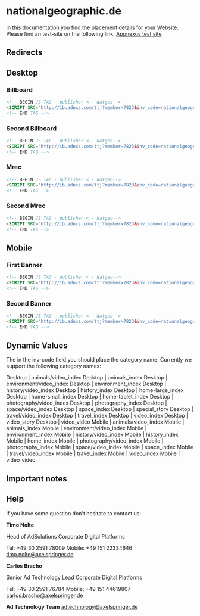 # nationalgeographic.de

In this documentation you find the placement details for your Website.  Please find an test-site on the following link:    [Appnexus test site](https://adtechnology.mediaimpact.de/test-appnexus/)

## Redirects 
## Desktop
### Billboard

```html
<!-- BEGIN JS TAG - publisher < - Natgeo-->
<SCRIPT SRC="http://ib.adnxs.com/ttj?member=7823&inv_code=nationalgeographic.de-desktop-home-large_index-billboard&size=970x250&promo_sizes=800x250&psa=0&promo_alignment=[center]&cb=[CACHEBUSTER]&pubclick=[INSERT_CLICK_TAG]" TYPE="text/javascript"></SCRIPT>
<!-- END TAG -->
```

### Second Billboard

```html
<!-- BEGIN JS TAG - publisher < - Natgeo-->
<SCRIPT SRC="http://ib.adnxs.com/ttj?member=7823&inv_code=nationalgeographic.de-desktop-home-large_index-billboard_btf&size=970x250&promo_sizes=800x250&psa=0&promo_alignment=[center]&cb=[CACHEBUSTER]&pubclick=[INSERT_CLICK_TAG]" TYPE="text/javascript"></SCRIPT>
<!-- END TAG -->
```

### Mrec

```html
<!-- BEGIN JS TAG - publisher < - Natgeo-->
<SCRIPT SRC="http://ib.adnxs.com/ttj?member=7823&inv_code=nationalgeographic.de-desktop-home-large_index-mrec&size=300x250&promo_sizes=300x600&psa=0&promo_alignment=[center]&cb=[CACHEBUSTER]&pubclick=[INSERT_CLICK_TAG]" TYPE="text/javascript"></SCRIPT>
<!-- END TAG -->
```

### Second Mrec

```html
<!-- BEGIN JS TAG - publisher < - Natgeo-->
<SCRIPT SRC="http://ib.adnxs.com/ttj?member=7823&inv_code=nationalgeographic.de-desktop-home-large_index-mrec_btf&size=300x250&promo_sizes=300x600&psa=0&promo_alignment=[center]&cb=[CACHEBUSTER]&pubclick=[INSERT_CLICK_TAG]" TYPE="text/javascript"></SCRIPT>
<!-- END TAG -->
```

## Mobile

### First Banner

```html
<!-- BEGIN JS TAG - publisher < - Natgeo-->
<SCRIPT SRC="http://ib.adnxs.com/ttj?member=7823&inv_code=nationalgeographic.de-mew-home-large_index-banner&size=300x250&promo_sizes=320x50,320x75,320x160&psa=0&promo_alignment=[center]&cb=[CACHEBUSTER]&pubclick=[INSERT_CLICK_TAG]" TYPE="text/javascript"></SCRIPT>
<!-- END TAG -->
```

### Second Banner

```html
<!-- BEGIN JS TAG - publisher < - Natgeo-->
<SCRIPT SRC="http://ib.adnxs.com/ttj?member=7823&inv_code=nationalgeographic.de-mew-home-large_index-mrec&size=300x250&promo_sizes=320x50,320x75,320x160&psa=0&promo_alignment=[center]&cb=[CACHEBUSTER]&pubclick=[INSERT_CLICK_TAG]" TYPE="text/javascript"></SCRIPT>
<!-- END TAG -->
```

## Dynamic Values

The in the inv-code field you should place the category name. Currently we support the following category names:

Desktop | animals/video_index
Desktop | animals_index
Desktop | environment/video_index
Desktop | environment_index
Desktop | history/video_index
Desktop | history_index
Desktop | home-large_index
Desktop | home-small_index
Desktop | home-tablet_index
Desktop | photography/video_index
Desktop | photography_index
Desktop | space/video_index
Desktop | space_index
Desktop | special_story
Desktop | travel/video_index
Desktop | travel_index
Desktop | video_index
Desktop | video_story
Desktop | video_video
Mobile | animals/video_index
Mobile | animals_index
Mobile | environment/video_index
Mobile | environment_index
Mobile | history/video_index
Mobile | history_index
Mobile | home_index
Mobile | photography/video_index
Mobile | photography_index
Mobile | space/video_index
Mobile | space_index
Mobile | travel/video_index
Mobile | travel_index
Mobile | video_index
Mobile | video_video






## Important notes



## Help

If you have some question don't hesitate to contact us:


__Timo Nolte__
 
  Head of AdSolutions
  Corporate Digital Platforms

  Tel: +49 30 2591 78009
  Mobile: +49 151 22334646 
  timo.nolte@axelspringer.de


__Carlos Bracho__
 
  Senior Ad Technology Lead 
  Corporate Digital Platforms
  
  Tel: +49 30 2591 76784
  Mobile: +49 151 44619807 
  carlos.bracho@axelspringer.de

__Ad Technology Team__
  adtechnology@axelspringer.de
  
